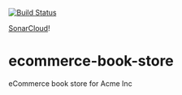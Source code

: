 [![Build Status](https://travis-ci.org/ivan2yk/ecommerce-book-store.svg?branch=master)](https://travis-ci.org/ivan2yk/ecommerce-book-store)

[SonarCloud](https://sonarcloud.io/api/project_badges/measure?project=com.acme%3Aecommerce-book-store&metric=alert_status)!

# ecommerce-book-store
eCommerce book store for Acme Inc
